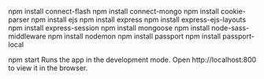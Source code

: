 npm install connect-flash
npm install  connect-mongo
npm install  cookie-parser
npm install  ejs
npm install express
npm install  express-ejs-layouts
npm install express-session
npm install mongoose
npm install node-sass-middleware
npm install nodemon
npm install passport
npm install passport-local
 
npm start 
Runs the app in the development mode.
Open http://localhost:800 to view it in the browser.
